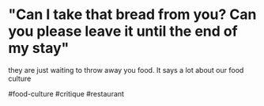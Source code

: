 # "Can I take that bread from you? Can you please leave it until the end of my stay"
they are just waiting to throw away you food. It says a lot about our food culture

#food-culture #critique #restaurant 